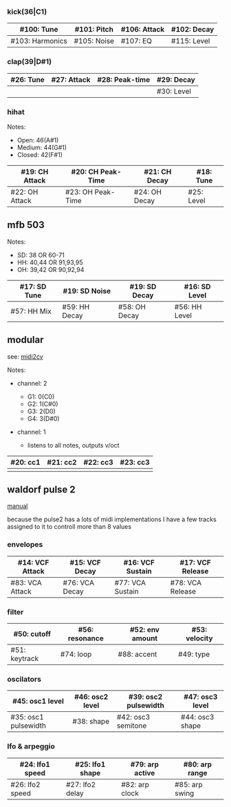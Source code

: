 ### kick(36|C1)

| #100: Tune      | #101: Pitch | #106: Attack | #102: Decay |
| --------------- | ----------- | ------------ | ----------- |
| #103: Harmonics | #105: Noise | #107: EQ     | #115: Level |

### clap(39|D#1)

| #26: Tune | #27: Attack | #28: Peak-time | #29: Decay |
| --------- | ----------- | -------------- | ---------- |
|           |             |                | #30: Level |

### hihat

Notes:

- Open: 46(A#1)
- Medium: 44(G#1)
- Closed: 42(F#1)

| #19: CH Attack | #20: CH Peak-Time | #21: CH Decay | #18: Tune  |
| -------------- | ----------------- | ------------- | ---------- |
| #22: OH Attack | #23: OH Peak-Time | #24: OH Decay | #25: Level |


## mfb 503

Notes:
- SD: 38 OR 60-71
- HH: 40,44 OR 91,93,95
- OH: 39,42 OR 90,92,94

| #17: SD Tune   | #19: SD Noise     | #19: SD Decay | #16: SD Level |
| -------------- | ----------------- | ------------- | ----------    |
| #57: HH Mix    | #59: HH Decay     | #58: OH Decay | #56: HH Level |


## modular

see: [midi2cv](https://github.com/ljurk/midi2cv)

Notes:

- channel: 2

  - G1: 0(C0)
  - G2: 1(C#0)
  - G3: 2(D0)
  - G4: 3(D#0)

- channel: 1

  - listens to all notes, outputs v/oct



| #20: cc1 | #21: cc2 | #22: cc3 | #23: cc3 |
| -------- | -------- | -------- | -------- |
|          |          |          |          |



## waldorf pulse 2

[manual](https://support.waldorfmusic.com/files/Pulse%202/Manuals/Pulse_2_Handbuch.pdf)

because the pulse2 has a lots of midi implementations I have a few tracks assigned to it to controll more than 8 values

### envelopes

| #14: VCF Attack | #15: VCF Decay | #16: VCF Sustain | #17: VCF Release |
| --------------- | -------------- | ---------------- | ---------------- |
| #83: VCA Attack | #76: VCA Decay | #77: VCA Sustain | #78: VCA Release |

### filter

| #50: cutoff   | #56: resonance | #52: env amount | #53: velocity |
| ------------- | -------------- | --------------- | ------------- |
| #51: keytrack | #74: loop      | #88: accent     | #49: type     |

### oscilators

| #45: osc1 level | #46: osc2 level | #39: osc2 pulsewidth | #47: osc3 level |
| --------------- | --------------- | -------------------- | --------------- |
| #35: osc1 pulsewidth | #38: shape | #42: osc3 semitone   | #44: osc3 shape |

### lfo & arpeggio

| #24: lfo1 speed | #25: lfo1 shape | #79: arp active | #80: arp range |
| --------------- | --------------- | --------------- | -------------- |
| #26: lfo2 speed | #27: lfo2 delay | #82: arp clock  | #85: arp swing |
